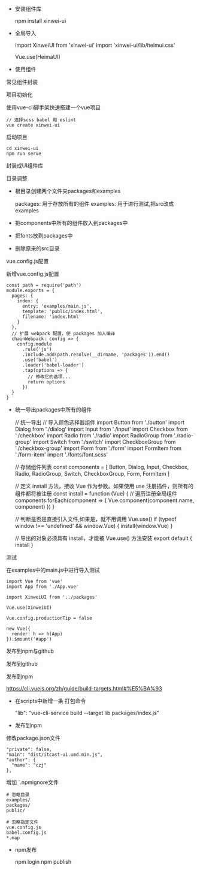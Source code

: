 
- 安装组件库

    npm install xinwei-ui

- 全局导入

    import XinweiUI from 'xinwei-ui'
    import 'xinwei-ui/lib/heimui.css'
    
    Vue.use(HeimaUI)

- 使用组件

    <template>
      <div id="app">
        <xw-button type="success" @click="visible=true">显示登录框</xw-button>
        <xw-dialog title="用户登录" :visible.sync="visible" width="30%">
          <xw-form :model="model" label-width="80px">
            <xw-form-item label="用户名">
              <xw-input v-model="model.username" placeholder="请输入用户名" clearable></xw-input>
            </xw-form-item>
            <xw-form-item label="用户密码">
              <xw-input v-model="model.password" placeholder="请输入用户密码" show-password></xw-input>
            </xw-form-item>
            <xw-form-item label="即时配送">
              <xw-switch v-model="model.soon" active-color="green" inactive-color="red"></xw-switch>
            </xw-form-item>
            <xw-form-item label="爱好">
              <xw-checkbox-group v-model="model.hobby">
                <xw-checkbox label="篮球"></xw-checkbox>
                <xw-checkbox label="足球"></xw-checkbox>
                <xw-checkbox label="乒乓球"></xw-checkbox>
              </xw-checkbox-group>
            </xw-form-item>
            <xw-form-item label="性别">
              <xw-radio-group v-model="model.gender">
                <xw-radio label="1">男</xw-radio>
                <xw-radio label="0">女</xw-radio>
              </xw-radio-group>
            </xw-form-item>
          </xw-form>
          <template v-slot:footer>
            <xw-button type="primary" @click="login">登录</xw-button>
            <xw-button @click="visible=false">取消</xw-button>
          </template>
        </xw-dialog>
      </div>
    </template>
    

常见组件封装

项目初始化

使用vue-cli脚手架快速搭建一个vue项目

    // 选择scss babel 和 eslint
    vue create xinwei-ui
    

启动项目

    cd xinwei-ui
    npm run serve
    






封装成UI组件库

目录调整

- 根目录创建两个文件夹packages和examples

    packages: 用于存放所有的组件
    examples: 用于进行测试,把src改成examples
    
    

- 把components中所有的组件放入到packages中
- 把fonts放到packages中
- 删除原来的src目录

vue.config.js配置

新增vue.config.js配置

    const path = require('path')
    module.exports = {
      pages: {
        index: {
          entry: 'examples/main.js',
          template: 'public/index.html',
          filename: 'index.html'
        }
      },
      // 扩展 webpack 配置，使 packages 加入编译
      chainWebpack: config => {
        config.module
          .rule('js')
          .include.add(path.resolve(__dirname, 'packages')).end()
          .use('babel')
          .loader('babel-loader')
          .tap(options => {
            // 修改它的选项...
            return options
          })
      }
    }
    
    

- 统一导出packages中所有的组件

    // 统一导出
    // 导入颜色选择器组件
    import Button from './button'
    import Dialog from './dialog'
    import Input from './input'
    import Checkbox from './checkbox'
    import Radio from './radio'
    import RadioGroup from './radio-group'
    import Switch from './switch'
    import CheckboxGroup from './checkbox-group'
    import Form from './form'
    import FormItem from './form-item'
    import './fonts/font.scss'
    
    // 存储组件列表
    const components = [
      Button,
      Dialog,
      Input,
      Checkbox,
      Radio,
      RadioGroup,
      Switch,
      CheckboxGroup,
      Form,
      FormItem
    ]
    
    // 定义 install 方法，接收 Vue 作为参数。如果使用 use 注册插件，则所有的组件都将被注册
    const install = function (Vue) {
      // 遍历注册全局组件
      components.forEach(component => {
        Vue.component(component.name, component)
      })
    }
    
    // 判断是否是直接引入文件,如果是，就不用调用 Vue.use()
    if (typeof window !== 'undefined' && window.Vue) {
      install(window.Vue)
    }
    
    // 导出的对象必须具有 install，才能被 Vue.use() 方法安装
    export default {
      install
    }
    
    
    

测试

在examples中的main.js中进行导入测试

    import Vue from 'vue'
    import App from './App.vue'
    
    import XinweiUI from '../packages'
    
    Vue.use(XinweiUI)
    
    Vue.config.productionTip = false
    
    new Vue({
      render: h => h(App)
    }).$mount('#app')
    
    
    





发布到npm与github

发布到github



发布到npm

 https://cli.vuejs.org/zh/guide/build-targets.html#%E5%BA%93 

- 在scripts中新增一条 打包命令

    "lib": "vue-cli-service build --target lib packages/index.js"
    
    



- 发布到npm

修改package.json文件

    "private": false,
    "main": "dist/itcast-ui.umd.min.js",
    "author": {
      "name": "czj"
    },
    
    



增加 `.npmignore文件

    # 忽略目录
    examples/
    packages/
    public/
     
    # 忽略指定文件
    vue.config.js
    babel.config.js
    *.map
    
    



- npm发布

    npm login
    npm publish
    
    


